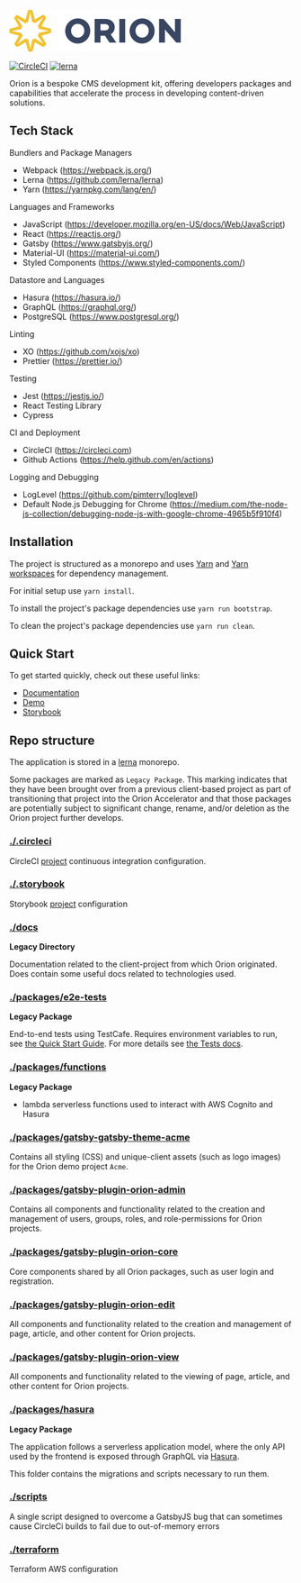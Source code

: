 [![Logo][logo-img]][docs]

[![CircleCI](https://circleci.com/gh/nearform/orion.svg?style=svg&circle-token=0ce58bd80ab2db1fd16b1eca28dba58c62588a74)](https://circleci.com/gh/nearform/orion)
[![lerna](https://img.shields.io/badge/maintained%20with-lerna-cc00ff.svg)](https://lernajs.io/)

Orion is a bespoke CMS development kit, offering developers packages and capabilities that accelerate the process in developing content-driven solutions.

## Tech Stack

Bundlers and Package Managers
  * Webpack (https://webpack.js.org/)
  * Lerna (https://github.com/lerna/lerna)
  * Yarn (https://yarnpkg.com/lang/en/)
  
Languages and Frameworks
  * JavaScript (https://developer.mozilla.org/en-US/docs/Web/JavaScript)
  * React (https://reactjs.org/)
  * Gatsby (https://www.gatsbyjs.org/)
  * Material-UI (https://material-ui.com/)
  * Styled Components (https://www.styled-components.com/)
  
Datastore and Languages
  * Hasura (https://hasura.io/)
  * GraphQL (https://graphql.org/)
  * PostgreSQL (https://www.postgresql.org/)

Linting
  * XO (https://github.com/xojs/xo)
  * Prettier (https://prettier.io/)

Testing
  * Jest (https://jestjs.io/)
  * React Testing Library
  * Cypress

CI and Deployment
  * CircleCI (https://circleci.com)
  * Github Actions (https://help.github.com/en/actions)

Logging and Debugging
  * LogLevel (https://github.com/pimterry/loglevel)
  * Default Node.js Debugging for Chrome (https://medium.com/the-node-js-collection/debugging-node-js-with-google-chrome-4965b5f910f4)



## Installation

The project is structured as a monorepo and uses [Yarn](https://yarnpkg.com/lang/en/) and [Yarn workspaces](https://yarnpkg.com/en/docs/workspaces) for dependency management.

For initial setup use `yarn install`.

To install the project's package dependencies use `yarn run bootstrap`.

To clean the project's package dependencies use `yarn run clean`.

## Quick Start

To get started quickly, check out these useful links:

- [Documentation][docs]
- [Demo](https://orion.nearform.com)
- [Storybook](https://orion-storybook.nearform.com)

## Repo structure

The application is stored in a [lerna](https://github.com/lerna/lerna) monorepo.

Some packages are marked as `Legacy Package`. This marking indicates that they have been brought over from a previous
client-based project as part of transitioning that project into the Orion Accelerator and that those packages are potentially
subject to significant change, rename, and/or deletion as the Orion project further develops.

### [./.circleci](./.circleci)

CircleCI [project](https://circleci.com/gh/nearform/orion) continuous integration configuration.

### [./.storybook](./.storybook)

Storybook [project](https://orion-storybook.nearform.com) configuration

### [./docs](./docs)

**Legacy Directory**

Documentation related to the client-project from which Orion originated. Does contain some useful docs related to technologies used.

### [./packages/e2e-tests](./packages/e2e-tests)

**Legacy Package**

End-to-end tests using TestCafe. Requires environment variables to run, see
[the Quick Start Guide](/docs/quick-start#2-configure). For more details see [the Tests docs](/docs/tests#end-to-end-tests).

### [./packages/functions](./packages/functions)

**Legacy Package**

- lambda serverless functions used to interact with AWS Cognito and Hasura

### [./packages/gatsby-gatsby-theme-acme](./packages/gatsby-gatsby-theme-acme)

Contains all styling (CSS) and unique-client assets (such as logo images) for the Orion demo project `Acme`.

### [./packages/gatsby-plugin-orion-admin](./packages/gatsby-plugin-orion-admin)

Contains all components and functionality related to the creation and management of users, groups, roles,
and role-permissions for Orion projects.

### [./packages/gatsby-plugin-orion-core](./packages/gatsby-plugin-orion-core)

Core components shared by all Orion packages, such as user login and registration.

### [./packages/gatsby-plugin-orion-edit](./packages/gatsby-plugin-orion-edit)

All components and functionality related to the creation and management of page, article, and other content
for Orion projects.

### [./packages/gatsby-plugin-orion-view](./packages/gatsby-plugin-orion-view)

All components and functionality related to the viewing of page, article, and other content for Orion projects.

### [./packages/hasura](./packages/hasura)

**Legacy Package**

The application follows a serverless application model, where the only API used by the frontend is exposed through GraphQL via [Hasura](https://hasura.io).

This folder contains the migrations and scripts necessary to run them.

### [./scripts](./scripts)

A single script designed to overcome a GatsbyJS bug that can sometimes cause CircleCi builds to fail due to out-of-memory errors

### [./terraform](./terraform)

Terraform AWS configuration

[logo-img]: docs/images/Accel_Logo_Orion.svg
[docs]: https://nf-orion.netlify.com/#/
